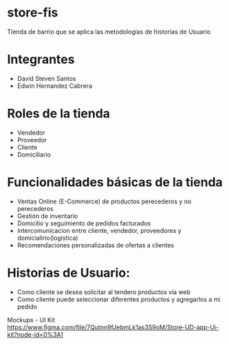 # store-fis
Tienda de barrio que se aplica las metodologías de historias de Usuario

# Integrantes
* David Steven Santos 
* Edwin Hernandez Cabrera

# Roles de la tienda
* Vendedor
* Proveedor
* Cliente
* Domiciliario

# Funcionalidades básicas de la tienda
* Ventas Online (E-Commerce) de productos perecederos y no perecederos
* Gestión de inventario
* Domicilio y seguimiento de pedidos facturados
* Intercomunicacion entre cliente, vendedor, proveedores y domicialirio(logística)
* Recomendaciones personalizadas de ofertas a clientes

# Historias de Usuario:
* Como cliente se desea solicitar al tendero productos vía web
* Como cliente puede seleccionar diferentes productos y agregarlos a mi pedido

Mockups - UI Kit
https://www.figma.com/file/7Qutnn9fJebmLk1as3S9oM/Store-UD-app-Ui-kit?node-id=0%3A1
